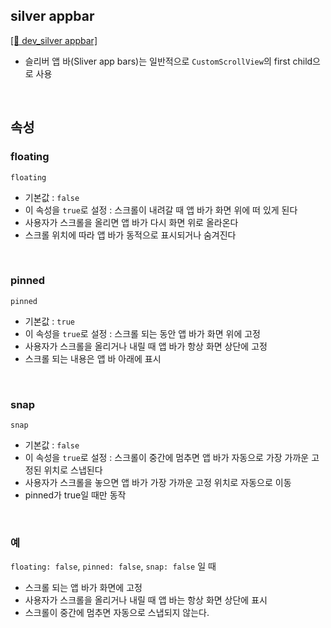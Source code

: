 ## silver appbar
[[🔗 dev_silver appbar]](https://api.flutter.dev/flutter/material/SliverAppBar-class.html)
- 슬리버 앱 바(Sliver app bars)는 일반적으로 `CustomScrollView`의 first child으로 사용
</br>

## 속성
### floating  
`floating`  
- 기본값 : `false`
- 이 속성을 `true`로 설정 : 스크롤이 내려갈 때 앱 바가 화면 위에 떠 있게 된다
- 사용자가 스크롤을 올리면 앱 바가 다시 화면 위로 올라온다
- 스크롤 위치에 따라 앱 바가 동적으로 표시되거나 숨겨진다
</br>

### pinned  
`pinned`  
- 기본값 : `true`
- 이 속성을 `true`로 설정 : 스크롤 되는 동안 앱 바가 화면 위에 고정
- 사용자가 스크롤을 올리거나 내릴 때 앱 바가 항상 화면 상단에 고정
- 스크롤 되는 내용은 앱 바 아래에 표시
</br>

### snap
`snap`
- 기본값 : `false`
- 이 속성을 `true`로 설정 : 스크롤이 중간에 멈추면 앱 바가 자동으로 가장 가까운 고정된 위치로 스냅된다
- 사용자가 스크롤을 놓으면 앱 바가 가장 가까운 고정 위치로 자동으로 이동
- pinned가 true일 때만 동작
</br>

### 예
`floating: false`, `pinned: false`, `snap: false` 일 때
- 스크롤 되는 앱 바가 화면에 고정
- 사용자가 스크롤을 올리거나 내릴 때 앱 바는 항상 화면 상단에 표시
- 스크롤이 중간에 멈추면 자동으로 스냅되지 않는다.
<br/>

